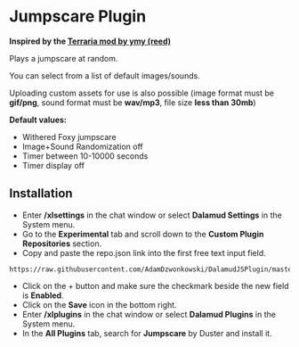 # Jumpscare Plugin
**Inspired by the [Terraria mod by ymy (reed)](https://steamcommunity.com/sharedfiles/filedetails/?id=3481943642)**

Plays a jumpscare at random.

You can select from a list of default images/sounds.

Uploading custom assets for use is also possible (image format must be **gif/png**, sound format must be **wav/mp3**, file size **less than 30mb**)

**Default values:**
- Withered Foxy jumpscare
- Image+Sound Randomization off
- Timer between 10-10000 seconds
- Timer display off

## Installation
- Enter **/xlsettings** in the chat window or select **Dalamud Settings** in the System menu.
- Go to the **Experimental** tab and scroll down to the **Custom Plugin Repositories** section.
- Copy and paste the repo.json link into the first free text input field.
```
https://raw.githubusercontent.com/AdamDzwonkowski/DalamudJSPlugin/master/repo.json
```
- Click on the + button and make sure the checkmark beside the new field is **Enabled**.
- Click on the **Save** icon in the bottom right.
- Enter **/xlplugins** in the chat window or select **Dalamud Plugins** in the System menu.
- In the **All Plugins** tab, search for **Jumpscare** by Duster and install it.
